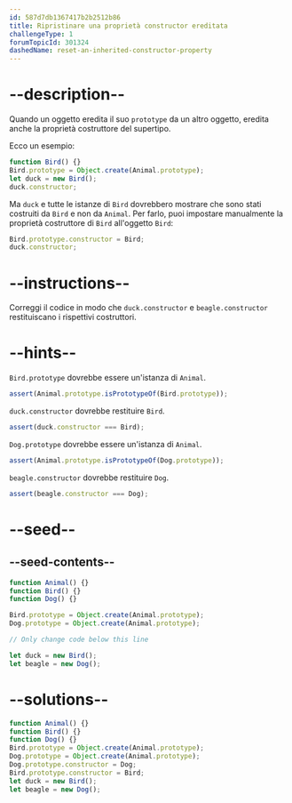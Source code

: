 ```yaml
---
id: 587d7db1367417b2b2512b86
title: Ripristinare una proprietà constructor ereditata
challengeType: 1
forumTopicId: 301324
dashedName: reset-an-inherited-constructor-property
---
```


# --description--

Quando un oggetto eredita il suo `prototype` da un altro oggetto, eredita anche la proprietà costruttore del supertipo.

Ecco un esempio:

```js
function Bird() {}
Bird.prototype = Object.create(Animal.prototype);
let duck = new Bird();
duck.constructor;
```

Ma `duck` e tutte le istanze di `Bird` dovrebbero mostrare che sono stati costruiti da `Bird` e non da `Animal`. Per farlo, puoi impostare manualmente la proprietà costruttore di `Bird` all'oggetto `Bird`:

```js
Bird.prototype.constructor = Bird;
duck.constructor;
```

# --instructions--

Correggi il codice in modo che `duck.constructor` e `beagle.constructor` restituiscano i rispettivi costruttori.

# --hints--

`Bird.prototype` dovrebbe essere un'istanza di `Animal`.

```js
assert(Animal.prototype.isPrototypeOf(Bird.prototype));
```

`duck.constructor` dovrebbe restituire `Bird`.

```js
assert(duck.constructor === Bird);
```

`Dog.prototype` dovrebbe essere un'istanza di `Animal`.

```js
assert(Animal.prototype.isPrototypeOf(Dog.prototype));
```

`beagle.constructor` dovrebbe restituire `Dog`.

```js
assert(beagle.constructor === Dog);
```

# --seed--

## --seed-contents--

```js
function Animal() {}
function Bird() {}
function Dog() {}

Bird.prototype = Object.create(Animal.prototype);
Dog.prototype = Object.create(Animal.prototype);

// Only change code below this line

let duck = new Bird();
let beagle = new Dog();
```

# --solutions--

```js
function Animal() {}
function Bird() {}
function Dog() {}
Bird.prototype = Object.create(Animal.prototype);
Dog.prototype = Object.create(Animal.prototype);
Dog.prototype.constructor = Dog;
Bird.prototype.constructor = Bird;
let duck = new Bird();
let beagle = new Dog();
```
